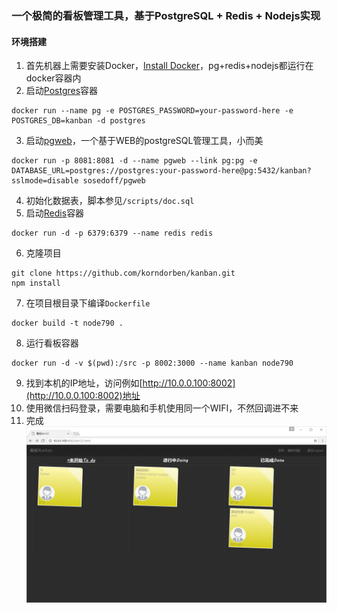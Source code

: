 ### 一个极简的看板管理工具，基于PostgreSQL + Redis + Nodejs实现

#### 环境搭建

1. 首先机器上需要安装Docker，[Install Docker](https://docs.docker.com/engine/installation/)，pg+redis+nodejs都运行在docker容器内
2. 启动[Postgres](https://store.docker.com/images/postgres)容器
```
docker run --name pg -e POSTGRES_PASSWORD=your-password-here -e POSTGRES_DB=kanban -d postgres
```
3. 启动[pgweb](https://github.com/sosedoff/pgweb)，一个基于WEB的postgreSQL管理工具，小而美
```
docker run -p 8081:8081 -d --name pgweb --link pg:pg -e DATABASE_URL=postgres://postgres:your-password-here@pg:5432/kanban?sslmode=disable sosedoff/pgweb
```
4. 初始化数据表，脚本参见`/scripts/doc.sql`
5. 启动[Redis](https://store.docker.com/images/redis)容器
```
docker run -d -p 6379:6379 --name redis redis
```
6. 克隆项目
```
git clone https://github.com/korndorben/kanban.git
npm install
```
7. 在项目根目录下编译`Dockerfile`
```
docker build -t node790 .
```
8. 运行看板容器
```
docker run -d -v $(pwd):/src -p 8002:3000 --name kanban node790
```
9. 找到本机的IP地址，访问例如[http://10.0.0.100:8002](http://10.0.0.100:8002)地址
10. 使用微信扫码登录，需要电脑和手机使用同一个WIFI，不然回调进不来
11. 完成
![](./public/images/kanban.png)
